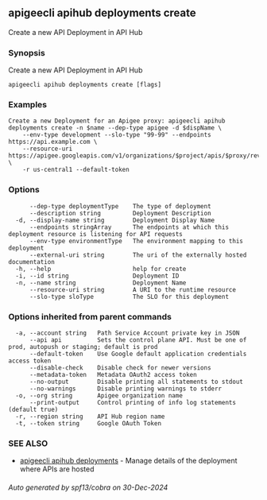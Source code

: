 ## apigeecli apihub deployments create

Create a new API Deployment in API Hub

### Synopsis

Create a new API Deployment in API Hub

```
apigeecli apihub deployments create [flags]
```

### Examples

```
Create a new Deployment for an Apigee proxy: apigeecli apihub deployments create -n $name --dep-type apigee -d $dispName \
	--env-type development --slo-type "99-99" --endpoints https://api.example.com \
	--resource-uri https://apigee.googleapis.com/v1/organizations/$project/apis/$proxy/revisions/1 \
	-r us-central1 --default-token
```

### Options

```
      --dep-type deploymentType    The type of deployment
      --description string         Deployment Description
  -d, --display-name string        Deployment Display Name
      --endpoints stringArray      The endpoints at which this deployment resource is listening for API requests
      --env-type environmentType   The environment mapping to this deployment
      --external-uri string        The uri of the externally hosted documentation
  -h, --help                       help for create
  -i, --id string                  Deployment ID
  -n, --name string                Deployment Name
      --resource-uri string        A URI to the runtime resource
      --slo-type sloType           The SLO for this deployment
```

### Options inherited from parent commands

```
  -a, --account string   Path Service Account private key in JSON
      --api api          Sets the control plane API. Must be one of prod, autopush or staging; default is prod
      --default-token    Use Google default application credentials access token
      --disable-check    Disable check for newer versions
      --metadata-token   Metadata OAuth2 access token
      --no-output        Disable printing all statements to stdout
      --no-warnings      Disable printing warnings to stderr
  -o, --org string       Apigee organization name
      --print-output     Control printing of info log statements (default true)
  -r, --region string    API Hub region name
  -t, --token string     Google OAuth Token
```

### SEE ALSO

* [apigeecli apihub deployments](apigeecli_apihub_deployments.md)	 - Manage details of the deployment where APIs are hosted

###### Auto generated by spf13/cobra on 30-Dec-2024

